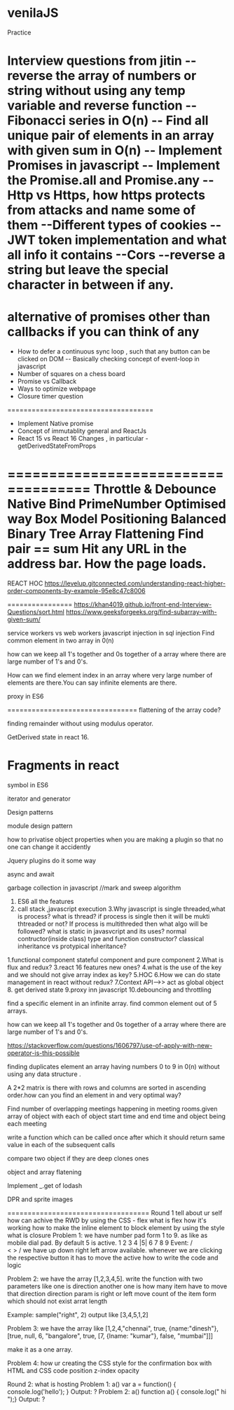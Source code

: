# venilaJS
Practice

Interview questions from jitin 
--reverse the array of numbers or string without using any temp variable and reverse function
--Fibonacci series in O(n)
-- Find all unique pair of elements in an array with given sum in O(n)
-- Implement Promises in javascript
-- Implement the Promise.all and Promise.any
--Http vs Https, how https protects from attacks and name some of them
--Different types of cookies
--JWT token implementation and what all info it contains
--Cors
--reverse a string but leave the special character in between if any.
===================
alternative of promises other than callbacks if you can think of any
==================
- How to defer a continuous sync loop , such that any button can be clicked on DOM
-- Basically checking concept of event-loop in javascript
- Number of squares on a chess board
- Promise vs Callback
- Ways to optimize webpage
- Closure timer question

====================================
- Implement Native promise
- Concept of immutablity general and ReactJs
- React 15 vs React 16 Changes , in particular - getDerivedStateFromProps

====================================
Throttle & Debounce
Native Bind
PrimeNumber Optimised way
Box Model
Positioning
Balanced Binary Tree
Array Flattening
Find pair == sum
Hit any URL in the address bar. How the page loads.
===========================
REACT HOC
https://levelup.gitconnected.com/understanding-react-higher-order-components-by-example-95e8c47c8006

================
https://khan4019.github.io/front-end-Interview-Questions/sort.html
https://www.geeksforgeeks.org/find-subarray-with-given-sum/

service workers vs web workers
javascript injection in sql injection
Find common element in two array in 0(n)

how can we keep all 1's together and 0s together of a array where there are large number of 1's and 0's.

How can we find element index in an array where very large number of elements are there.You can say infinite elements are there.

proxy in ES6

================================
flattening of the array code?

finding remainder without using modulus operator.

GetDerived state in react 16.

Fragments in react
=========================
symbol in ES6

iterator and generator

Design patterns

module design pattern

how to privatise object properties when you are making a plugin so that no one can change it accidently

Jquery plugins do it some way

async and await

garbage collection in javascript //mark and sweep algorithm

1. ES6 all the features
2. call stack ,javascript execution
3.Why javascript is single threaded,what is process? what is thread?
if process is single then it will be mukti thtreaded or not?
If process is multithreded then what algo will be followed?
what is static in javasvcript and its uses?
normal contructor(inside class) type and function constructor?
classical inheritance vs protypical inheritance?


1.functional component stateful component and pure component
2.What is flux and redux?
3.react 16 features new ones?
4.what is the use of the key and we should not give array index as key?
5.HOC
6.How we can do state management in react without redux?
7.Context API-->> act as global object
8. get derived state
9.proxy inn javascript
10.debouncing and throttling

find a specific element in an infinite array.
find common element out of 5 arrays.

how can we keep all 1's together and 0s together of a
array where there are large number of 1's and 0's.

https://stackoverflow.com/questions/1606797/use-of-apply-with-new-operator-is-this-possible


finding duplicates element an array having numbers 0 to 9 in 0(n) without using any data structure .

A 2*2 matrix is there with rows and columns are sorted in ascending order.how can you find an element in and very optimal way?

Find number of overlapping meetings happening in meeting rooms.given array of object with each of object start time and end time and object being each meeting

write a function which can be called once after which it should return same value in each of the subsequent calls

compare two object if they are deep clones ones

object and array flatening

Implement _.get of lodash

DPR and sprite images

===================================
Round 1
tell about ur self
how can achive the RWD by using the CSS - flex
what is flex how it's working
how to make the inline element to block element by using the style
what is closure
Problem 1: 
we have number pad form 1 to 9. as like as mobile dial pad. By default 5 is active. 
1  2  3
4 |5| 6
7  8  9
Event: 
  /\
<    >
  \/
we have up down right left arrow available. 
whenever we are clicking the respective button it has to move the active
how to write the code and logic

Problem 2:
we have the array [1,2,3,4,5]. write the function with two parameters like one is direction another one is how many item have to move that direction
direction param is right or left
move count of the item form which should not exist arrat length

Example:
sample("right", 2) 
output like [3,4,5,1,2]

Problem 3:
we have the array like [1,2,4,"chennai", true, {name:"dinesh"}, [true, null, 6, "bangalore", true, [7, {lname: "kumar"}, false, "mumbai"]]]

make it as a one array.

Problem 4:
how ur creating the CSS style for the confirmation box
with HTML and CSS code 
position
z-index
opacity

Round 2:
what is hosting 
Problem 1:
a()
var a = function() { console.log('hello'); }
Output: ?
Problem 2:
a() 
function a() { console.log(" hi ");}
Output: ?


